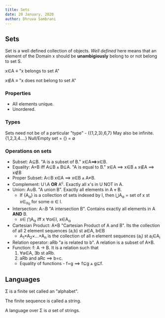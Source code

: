 ```yaml
---
title: Sets
date: 20 January, 2020
author: Dhruva Sambrani
---
```


## Sets ##
Set is a well defined collection of objects. _Well defined_ here means that an element of the Domain x should be **unambigiously** belong to or not belong to set S.

x∈A ≡ "x belongs to set A"

x∉A ≡ "x does not belong to set A"

### Properties ###
- All elements unique.
- Unordered.

### Types ###
Sets need not be of a particular "type" - {{1,2,3},6,7}
May also be infinite. {1,2,3,4....}
Null/Empty set = {} = ∅

### Operations on sets ###
- Subset: A⊆B. "A is a subset of B." x∈A<b>⟹</b>x∈B.
- Equality: A=B iff A⊆B ⩓ B⊆A. "A is equal to B." x∈A ⟹ x∈B ⩓ x∉A ⟹ x∉B
- Proper Subset: A⊂B x∈A ⟹ x∈B ⩓ A≠B.
- Complement: U∖A **OR** A<sup>c</sup>. Exactly all x's in U NOT in A.
- Union: A∪B. "A union B". Exactly all elements in A ⩔ B.
    - If {A<sub>α</sub>} is a collection of sets indexed by I, then ⋃A<sub>α</sub> = set of x st x∈<sub>α<sub>0</sub></sub> for some α ∈ I.
- Intersection: A∩B "A intersection B". Contains exactly all elements in A **AND** B.
    - x∈ ⋂A<sub>α</sub> iff x ∀α∈I, x∈A<sub>α</sub>
- Cartesian Product: A×B "Cartesian Product of A and B". Its the collection of all 2 element sequences (a,b) st a∈A, b∈B
    - A<sub>1</sub>×A<sub>2</sub>×...×A<sub>n</sub> is the collection of all n element sequences (a<sub>i</sub>) st a<sub>i</sub>∈A<sub>i</sub>
- Relation operator: aRb "a is related to b". A relation is a subset of A×B.
- Function: f: A → B. It is a relation such that
    1. ∀a∈A, ∃b st aRb.
    2. aRb and aRc ⟹ b=c.
    - Equality of functions - f=g ⟹ f⊆g ⩓ g⊆f.

## Languages ##
Σ is a finite set called an "alphabet".

The finite sequence is called a string.

A language over Σ is _a_ set of strings.
